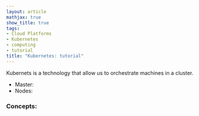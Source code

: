 ```yaml
---
layout: article
mathjax: true
show_title: true
tags:
- Cloud Platforms
- Kubernetes
- computing
- tutorial
title: "Kubernetes: tutorial"
---
```


Kubernets is a technology that allow us to orchestrate machines in a cluster.

- Master:
- Nodes:

### Concepts:






